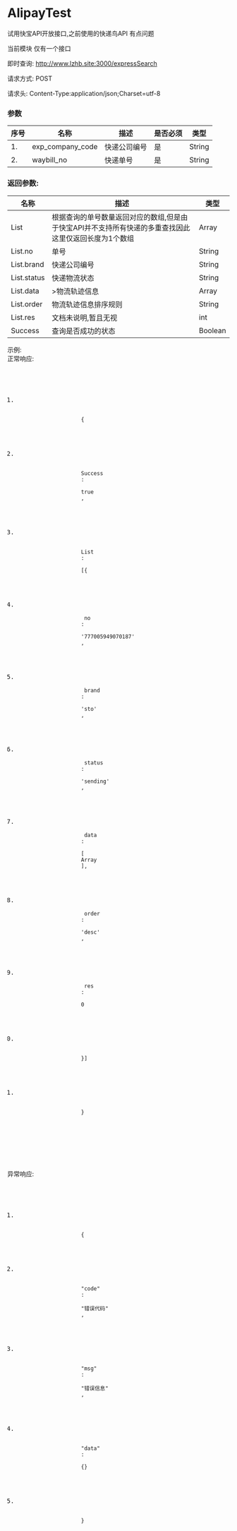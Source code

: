 <!DOCTYPE html>
<html lang="zh">

<head>
    <meta charset="utf-8" />
</head>

<body>
    <h1 id="h1-alipaytest">
        <a name="AlipayTest" class="reference-link"></a>
        <span class="header-link octicon octicon-link"></span>AlipayTest
    </h1>
    <p>试用快宝API开放接口,之前使用的快递鸟API 有点问题</p>
    <p>当前模块 仅有一个接口</p>
    <p>即时查询: <a href="http://www.lzhb.site:3000/expressSearch">http://www.lzhb.site:3000/expressSearch</a></p>
    <p>请求方式: POST</p>
    <p>请求头: Content-Type:application/json;Charset=utf-8</p>
    <h3 id="h3-u53C2u6570">
        <a name="参数" class="reference-link"></a><span class="header-link octicon octicon-link"></span>参数</h3>
    <table>
        <thead>
            <tr>
                <th>序号</th>
                <th>名称</th>
                <th>描述</th>
                <th>是否必须</th>
                <th>类型</th>
            </tr>
        </thead>
        <tbody>
            <tr>
                <td>1.</td>
                <td>exp_company_code</td>
                <td>快递公司编号</td>
                <td>是</td>
                <td>String</td>
            </tr>
            <tr>
                <td>2.</td>
                <td>waybill_no</td>
                <td>快递单号</td>
                <td>是</td>
                <td>String</td>
            </tr>
        </tbody>
    </table>
    <h3 id="h3--"><a name="返回参数:" class="reference-link"></a><span class="header-link octicon octicon-link"></span>返回参数:
    </h3>
    <table>
        <thead>
            <tr>
                <th>名称</th>
                <th>描述</th>
                <th>类型</th>
            </tr>
        </thead>
        <tbody>
            <tr>
                <td>List</td>
                <td>根据查询的单号数量返回对应的数组,但是由于快宝API并不支持所有快递的多重查找因此 这里仅返回长度为1个数组</td>
                <td>Array</td>
            </tr>
            <tr>
                <td>List.no</td>
                <td>单号</td>
                <td>String</td>
            </tr>
            <tr>
                <td>List.brand</td>
                <td>快递公司编号</td>
                <td>String</td>
            </tr>
            <tr>
                <td>List.status</td>
                <td>快递物流状态</td>
                <td>String</td>
            </tr>
            <tr>
                <td>List.data</td>
                <td>&gt;物流轨迹信息</td>
                <td>Array</td>
            </tr>
            <tr>
                <td>List.order</td>
                <td>物流轨迹信息排序规则</td>
                <td>String</td>
            </tr>
            <tr>
                <td>List.res</td>
                <td>文档未说明,暂且无视</td>
                <td>int</td>
            </tr>
            <tr>
                <td>Success</td>
                <td>查询是否成功的状态</td>
                <td>Boolean</td>
            </tr>
        </tbody>
    </table>
    <p>示例:<br>正常响应: </p>
    <pre class="prettyprint linenums prettyprinted">
        <ol class="linenums">
            <li class="L0">
                <code class="lang-javascript">
                    <span class="pln"> </span>
                    <span class="pun">{</span>
                </code>
            </li>
            <li class="L1">
                <code class="lang-javascript">
                    <span class="pln"> </span>
                    <span class="typ">Success</span>
                    <span class="pun">:</span>
                    <span class="pln"> </span>
                    <span class="kwd">true</span>
                    <span class="pun">,</span>
                </code>
            </li>
            <li class="L2">
                <code class="lang-javascript">
                    <span class="pln"> </span>
                    <span class="typ">List</span>
                    <span class="pun">:</span>
                    <span class="pln"> </span>
                    <span class="pun">[{</span>
                </code>
            </li>
            <li class="L3">
                <code class="lang-javascript">
                    <span class="pln"> no</span>
                    <span class="pun">:</span>
                    <span class="pln"> </span>
                    <span class="str">'777005949070187'</span>
                    <span class="pun">,</span>
                </code>
            </li>
            <li class="L4">
                <code class="lang-javascript">
                    <span class="pln"> brand</span>
                    <span class="pun">:</span>
                    <span class="pln"> </span>
                    <span class="str">'sto'</span>
                    <span class="pun">,</span>
                </code>
            </li>
            <li class="L5">
                <code class="lang-javascript">
                    <span class="pln"> status</span>
                    <span class="pun">:</span>
                    <span class="pln"> </span>
                    <span class="str">'sending'</span>
                    <span class="pun">,</span>
                </code>
            </li>
            <li class="L6">
                <code class="lang-javascript">
                    <span class="pln"> data</span>
                    <span class="pun">:</span>
                    <span class="pln"> </span>
                    <span class="pun">[</span>
                    <span class="typ">Array</span>
                    <span class="pun">],</span>
                </code>
            </li>
            <li class="L7">
                <code class="lang-javascript">
                    <span class="pln"> order</span>
                    <span class="pun">:</span>
                    <span class="pln"> </span>
                    <span class="str">'desc'</span>
                    <span class="pun">,</span>
                </code>
            </li>
            <li class="L8">
                <code class="lang-javascript">
                    <span class="pln"> res</span>
                    <span class="pun">:</span>
                    <span class="pln"> </span>
                    <span class="lit">0</span>
                </code>
            </li>
            <li class="L9">
                <code class="lang-javascript">
                    <span class="pln"> </span>
                    <span class="pun">}]</span>
                </code>
            </li>
            <li class="L0">
                <code class="lang-javascript">
                    <span class="pln"> </span>
                    <span class="pun">}</span>
                </code>
            </li>
        </ol>
    </pre>
    <p>异常响应:</p>
    <pre class="prettyprint linenums prettyprinted">
        <ol class="linenums">
            <li class="L0">
                <code class="lang-javascript">
                    <span class="pln"> </span>
                    <span class="pun">{</span>
                </code>
            </li>
            <li class="L1">
                <code class="lang-javascript">
                    <span class="pln"> </span>
                    <span class="str">"code"</span>
                    <span class="pun">:</span>
                    <span class="pln"> </span>
                    <span class="str">"错误代码"</span>
                    <span class="pun">,</span>
                </code>
            </li>
            <li class="L2">
                <code class="lang-javascript">
                    <span class="pln"> </span>
                    <span class="str">"msg"</span>
                    <span class="pun">:</span>
                    <span class="pln"> </span>
                    <span class="str">"错误信息"</span>
                    <span class="pun">,</span>
                </code>
            </li>
            <li class="L3">
                <code class="lang-javascript">
                    <span class="pln"> </span>
                    <span class="str">"data"</span>
                    <span class="pun">:</span>
                    <span class="pln"> </span>
                    <span class="pun">{}</span>
                </code>
            </li>
            <li class="L4">
                <code class="lang-javascript">
                    <span class="pln"> </span>
                    <span class="pun">}</span>
                </code>
            </li>
        </ol>
    </pre>
</body>

</html>
